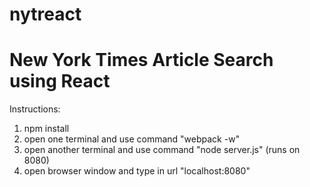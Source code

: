 # nytreact
<h1>New York Times Article Search using React</h1>

Instructions:
<ol>
<li>npm install</li>
<li>open one terminal and use command "webpack -w"</li>
<li>open another terminal and use command "node server.js" (runs on 8080)</li>
<li>open browser window and type in url "localhost:8080"</li>
</ol>
